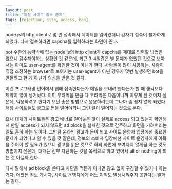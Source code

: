 ```yaml
---
layout: post
title: "특정 사이트 접속 금지"
tags: [rejection, site, access, ban]
---
```


node.js의 http client로 몇 번 접속해서 데이터를 읽어왔더니 갑자기 접속이 불가하게 되었다. 다시 접속하라면 capcha를 입력하라는 화면이 뜬다.

bot 수준의 능력밖에 없는 node.js의 http client가 capcha를 제대로 입력할 방법은 없으니 감수해야하는 상황인 것 같은데, 최근 3-4일간은 별 문제가 없었던 것으로 보아서는 아마도 user-agent를 확인한 것이 아닌가 한다. 사람들이 많이 사용하는, 사람이 직접 조정하는 browser로 보여지는 user-agent가 아닌 경우가 몇번 발생하면 bot을 만들려고 한 게 아닌가 의심을 받은 것 같다.

이런 프로그래밍 언어에서 웹에 접속한다든가 메일을 보내려 한다든가 할 때 생각보다 제약이 많이 생겨났다. 이미 우려먹을 만큼 다 우려먹은 다음이니까 이렇게 된 것이지 싶은데, 악용하려고 한다기 보단 좋은 방법으로 응용하려는데 그나마 좀 쉽지 않게 되었다. 해당 사이트들도 광고로 돈을 벌어야되니 그런 일이 벌어지는 것으로 본다.

요새 대개의 사이트들은 광고 배너로 걸어놓은 것이 실제로 access 되고 있는지 확인해서 만일 access가 되지 않으면 ad block을 설치한 것으로 간주하고 화면을 가려버리는 일도 흔히 하는 일이다. 그만큼 온라인 광고가 돈이 되고 사이트 운영자 입장에선 중요한 문제가 되었다고 할 수 있을 것 같은데, 정보의 소비자 입장에선 사이트 운영자에게 이득을 주어야 할 필요가 있으니 광고를 읽은 것으로 하되 화면에 보여지지 않게끔 하는 것도 방법이지 싶은데, 대개는 전부 차단하는 것을 목적으로 하고 있어서 all or nothing이 되는 것 아닐까 한다.

다시 말해서 ad block을 쓴다고 차단을 먹든가 아니면 광고 없이 구경할 수 있거나 하는 거다. 어쨌든 정보 게시자, 사이트 운영자에게 어느 이익도 발생시켜주지 못한다는 결과는 같다.


